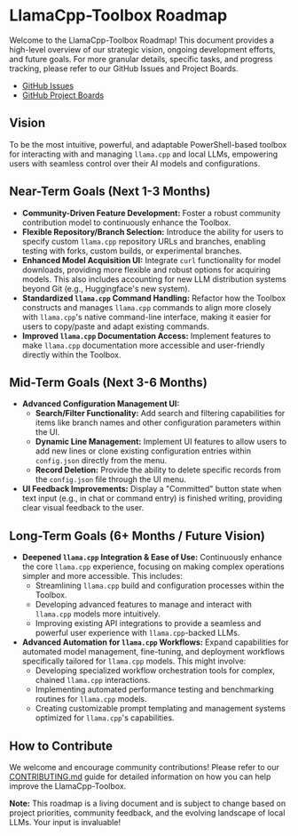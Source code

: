 # LlamaCpp-Toolbox Roadmap

Welcome to the LlamaCpp-Toolbox Roadmap! This document provides a high-level overview of our strategic vision, ongoing development efforts, and future goals. For more granular details, specific tasks, and progress tracking, please refer to our GitHub Issues and Project Boards.

*   [GitHub Issues](https://github.com/YourOrg/YourRepo/issues)
*   [GitHub Project Boards](https://github.com/YourOrg/YourRepo/projects)

## Vision

To be the most intuitive, powerful, and adaptable PowerShell-based toolbox for interacting with and managing `llama.cpp` and local LLMs, empowering users with seamless control over their AI models and configurations.

## Near-Term Goals (Next 1-3 Months)

*   **Community-Driven Feature Development:** Foster a robust community contribution model to continuously enhance the Toolbox.
*   **Flexible Repository/Branch Selection:** Introduce the ability for users to specify custom `llama.cpp` repository URLs and branches, enabling testing with forks, custom builds, or experimental branches. 
*   **Enhanced Model Acquisition UI:** Integrate `curl` functionality for model downloads, providing more flexible and robust options for acquiring models. This also includes accounting for new LLM distribution systems beyond Git (e.g., Huggingface's new system). 
*   **Standardized `llama.cpp` Command Handling:** Refactor how the Toolbox constructs and manages `llama.cpp` commands to align more closely with `llama.cpp`'s native command-line interface, making it easier for users to copy/paste and adapt existing commands. 
*   **Improved `llama.cpp` Documentation Access:** Implement features to make `llama.cpp` documentation more accessible and user-friendly directly within the Toolbox. 

## Mid-Term Goals (Next 3-6 Months)

*   **Advanced Configuration Management UI:**
    *   **Search/Filter Functionality:** Add search and filtering capabilities for items like branch names and other configuration parameters within the UI.
    *   **Dynamic Line Management:** Implement UI features to allow users to add new lines or clone existing configuration entries within `config.json` directly from the menu. 
    *   **Record Deletion:** Provide the ability to delete specific records from the `config.json` file through the UI menu.
*   **UI Feedback Improvements:** Display a "Committed" button state when text input (e.g., in chat or command entry) is finished writing, providing clear visual feedback to the user.

## Long-Term Goals (6+ Months / Future Vision)

*   **Deepened `llama.cpp` Integration & Ease of Use:** Continuously enhance the core `llama.cpp` experience, focusing on making complex operations simpler and more accessible. This includes:
    *   Streamlining `llama.cpp` build and configuration processes within the Toolbox.
    *   Developing advanced features to manage and interact with `llama.cpp` models more intuitively.
    *   Improving existing API integrations to provide a seamless and powerful user experience with `llama.cpp`-backed LLMs.
*   **Advanced Automation for `llama.cpp` Workflows:** Expand capabilities for automated model management, fine-tuning, and deployment workflows specifically tailored for `llama.cpp` models. This might involve:
    *   Developing specialized workflow orchestration tools for complex, chained `llama.cpp` interactions.
    *   Implementing automated performance testing and benchmarking routines for `llama.cpp` models.
    *   Creating customizable prompt templating and management systems optimized for `llama.cpp`'s capabilities.

## How to Contribute

We welcome and encourage community contributions! Please refer to our [CONTRIBUTING.md](CONTRIBUTING.md) guide for detailed information on how you can help improve the LlamaCpp-Toolbox.

**Note:** This roadmap is a living document and is subject to change based on project priorities, community feedback, and the evolving landscape of local LLMs. Your input is invaluable!